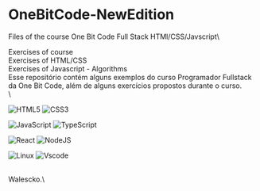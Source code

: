 # OneBitCode-NewEdition
Files of the course One Bit Code Full Stack HTMl/CSS/Javscript\

Exercises of course\
Exercises of HTML/CSS\
Exercises of Javascript - Algorithms\
Esse repositório contém alguns exemplos do curso Programador Fullstack da One Bit Code, além de alguns exercícios propostos durante o curso.\
\

![HTML5](https://img.shields.io/badge/HTML5-E34F26?style=for-the-badge&logo=html5&logoColor=white)
![CSS3](https://img.shields.io/badge/CSS3-1572B6?style=for-the-badge&logo=css3&logoColor=white)

![JavaScript](https://img.shields.io/badge/JavaScript-F7DF1E?style=for-the-badge&logo=javascript&logoColor=black)
![TypeScript](https://img.shields.io/badge/TypeScript-007ACC?style=for-the-badge&logo=typescript&logoColor=white)

![React](https://img.shields.io/badge/React-20232A?style=for-the-badge&logo=react&logoColor=61DAFB)
![NodeJS](https://img.shields.io/badge/node.js-6DA55F?style=for-the-badge&logo=node.js&logoColor=white)

![Linux](https://img.shields.io/badge/Linux-000?style=for-the-badge&logo=linux&logoColor=FCC624)
![Vscode](https://img.shields.io/badge/Vscode-007ACC?style=for-the-badge&logo=visual-studio-code&logoColor=white)

\
Walescko.\
